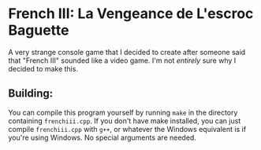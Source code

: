 # French III: La Vengeance de L'escroc Baguette
A very strange console game that I decided to create after someone said that "French III" sounded like a video game. I'm not *entirely* sure why I decided to make this.

## Building:
You can compile this program yourself by running `make` in the directory containing `frenchiii.cpp`. If you don't have make installed, you can just compile `frenchiii.cpp` with `g++`, or whatever the Windows equivalent is if you're using Windows. No special arguments are needed.